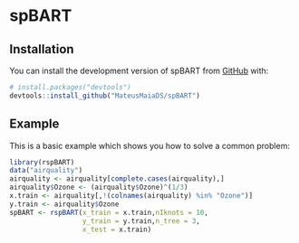 
# spBART

<!-- badges: start -->
<!-- badges: end -->

## Installation

You can install the development version of spBART from [GitHub](https://github.com/) with:

``` r
# install.packages("devtools")
devtools::install_github("MateusMaiaDS/spBART")
```

## Example

This is a basic example which shows you how to solve a common problem:

``` r
library(rspBART)
data("airquality")
airquality <- airquality[complete.cases(airquality),]
airquality$Ozone <- (airquality$Ozone)^(1/3)
x.train <- airquality[,!(colnames(airquality) %in% "Ozone")]
y.train <- airquality$Ozone
spBART <- rspBART(x_train = x.train,nIknots = 10,
                  y_train = y.train,n_tree = 3,
                  x_test = x.train)
```

